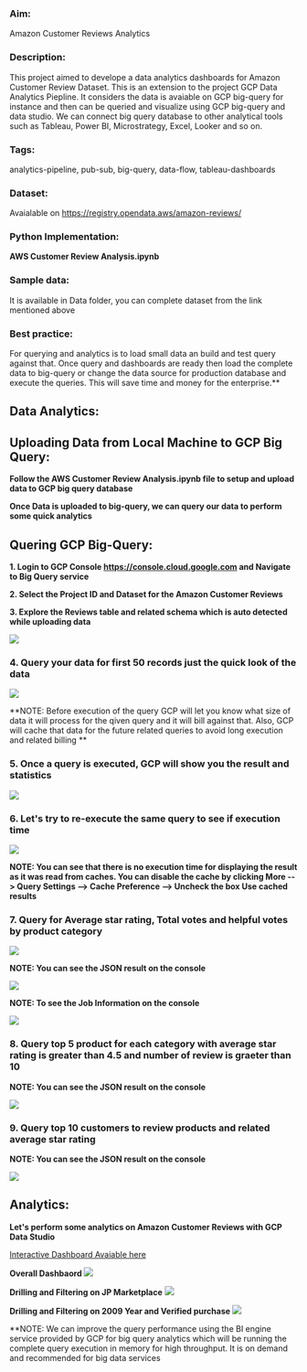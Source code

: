 ### Aim: 
Amazon Customer Reviews Analytics

### Description:
This project aimed to develope a data analytics dashboards for Amazon Customer Review Dataset. This is an extension to the project GCP Data Analytics Piepline. It considers the data is avaiable on GCP big-query for instance and then can be queried and visualize using GCP big-query and data studio. We can connect big query database to other analytical tools such as Tableau, Power BI, Microstrategy, Excel, Looker and so on.


### Tags: 
analytics-pipeline, pub-sub, big-query, data-flow, tableau-dashboards

### Dataset: 
Avaialable on https://registry.opendata.aws/amazon-reviews/

### Python Implementation:
**AWS Customer Review Analysis.ipynb**

### Sample data:
It is available in Data folder, you can complete dataset from the link mentioned above

### Best practice:
For querying and analytics is to load small data an build and test query against that. Once query and dashboards are ready then load the complete data to big-query or change the data source for production database and execute the queries. This will save time and money for the enterprise.**


## Data Analytics:

## Uploading Data from Local Machine to GCP Big Query:
**Follow the AWS Customer Review Analysis.ipynb file to setup and upload data to GCP big query database**

**Once Data is uploaded to big-query, we can query our data to perform some quick analytics**

## Quering GCP Big-Query:

**1. Login to GCP Console https://console.cloud.google.com and Navigate to Big Query service**

**2. Select the Project ID and Dataset for the Amazon Customer Reviews**

**3. Explore the Reviews table and related schema which is auto detected while uploading data**

<img src="images/1.png">



### 4. Query your data for first 50 records just the quick look of the data

<img src="images/2.png">

**NOTE: Before execution of the query GCP will let you know what size of data it will process for the qiven query and it will bill against that. Also, GCP will cache that data for the future related queries to avoid long execution and related billing **

### 5. Once a query is executed, GCP will show you the result and statistics

<img src="images/3.png">



### 6. Let's try to re-execute the same query to see if execution time

<img src="images/4.png">

**NOTE: You can see that there is no execution time for displaying the result as it was read from caches. You can disable the cache by clicking More --> Query Settings --> Cache Preference --> Uncheck the box Use cached results**



### 7. Query for Average star rating, Total votes and helpful votes by product category

<img src="images/6.png">

**NOTE: You can see the JSON result on the console**

<img src="images/7.png">

**NOTE: To see the Job Information on the console**

<img src="images/8.png">



### 8. Query top 5 product for each category with average star rating is greater than 4.5 and number of review is graeter than 10

**NOTE: You can see the JSON result on the console**

<img src="images/13.png">



### 9. Query top 10 customers to review products and related average star rating

**NOTE: You can see the JSON result on the console**

<img src="images/14.png">



## Analytics:

**Let's perform some analytics on Amazon Customer Reviews with GCP Data Studio**

[Interactive Dashboard Avaiable here](https://datastudio.google.com/embed/reporting/ac4f50d1-f071-4045-a23b-feafa9a80553/page/U6VAB)

**Overall Dashbaord**
<img src="images/18.png">



**Drilling and Filtering on JP Marketplace**
<img src="images/19.png">



**Drilling and Filtering on 2009 Year and Verified purchase**
<img src="images/20.png">

**NOTE: We can improve the query performance using the BI engine service provided by GCP for big query analytics which will be running the complete query execution in memory for high throughput. It is on demand and recommended for big data services 

